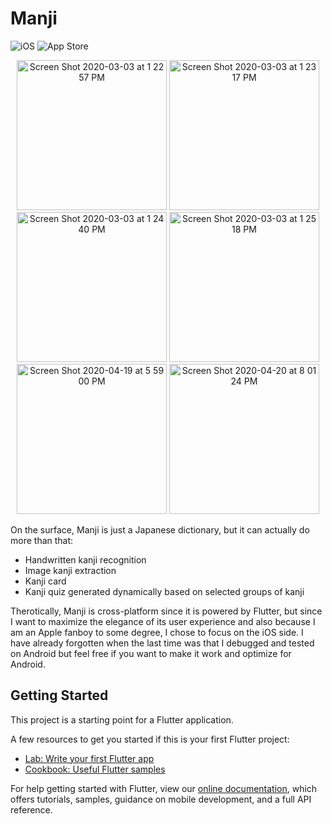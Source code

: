 # Manji

![iOS](https://img.shields.io/badge/iOS-9%20-blue)
![App Store](https://img.shields.io/itunes/v/1464774967?label=App%20Store)


<p align="center">
  <img width="240" alt="Screen Shot 2020-03-03 at 1 22 57 PM" src="https://user-images.githubusercontent.com/7277662/90493962-d5660b80-e0f7-11ea-9971-dba0951fd60e.png"> 
  <img width="240" alt="Screen Shot 2020-03-03 at 1 23 17 PM" src="https://user-images.githubusercontent.com/7277662/90494055-ee6ebc80-e0f7-11ea-9fdf-652f18deb4b8.png">
  <img width="240" alt="Screen Shot 2020-03-03 at 1 24 40 PM" src="https://user-images.githubusercontent.com/7277662/90494371-4b6a7280-e0f8-11ea-999c-dbf01e58c329.png">
<img width="240" alt="Screen Shot 2020-03-03 at 1 25 18 PM" src="https://user-images.githubusercontent.com/7277662/90494379-4d343600-e0f8-11ea-82c2-f462beb91396.png">
<img width="240" alt="Screen Shot 2020-04-19 at 5 59 00 PM" src="https://user-images.githubusercontent.com/7277662/90494393-51f8ea00-e0f8-11ea-8645-97dd3136844f.png">
<img width="240" alt="Screen Shot 2020-04-20 at 8 01 24 PM" src="https://user-images.githubusercontent.com/7277662/90494401-53c2ad80-e0f8-11ea-8aec-70ebe5e3cb61.png">
</p>





On the surface, Manji is just a Japanese dictionary, but it can actually do more than that:

- Handwritten kanji recognition
- Image kanji extraction
- Kanji card
- Kanji quiz generated dynamically based on selected groups of kanji

Therotically, Manji is cross-platform since it is powered by Flutter, but since I want to maximize the elegance of its user experience and also because I am an Apple fanboy to some degree, I chose to focus on the iOS side. I have already forgotten when the last time was that I debugged and tested on Android but feel free if you want to make it work and optimize for Android.

## Getting Started

This project is a starting point for a Flutter application.

A few resources to get you started if this is your first Flutter project:

- [Lab: Write your first Flutter app](https://flutter.dev/docs/get-started/codelab)
- [Cookbook: Useful Flutter samples](https://flutter.dev/docs/cookbook)

For help getting started with Flutter, view our 
[online documentation](https://flutter.dev/docs), which offers tutorials, 
samples, guidance on mobile development, and a full API reference.
